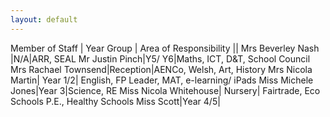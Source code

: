 ```yaml
---
layout: default
---
```



Member of Staff | Year Group | Area of Responsibility
||
Mrs Beverley Nash |N/A|ARR,  SEAL
Mr Justin Pinch|Y5/ Y6|Maths, ICT, D&T, School Council
Mrs Rachael Townsend|Reception|AENCo, Welsh, Art, History
Mrs Nicola Martin|  Year 1/2| English, FP Leader, MAT, e-learning/ iPads
Miss Michele Jones|Year 3|Science, RE
Miss Nicola Whitehouse| Nursery| Fairtrade, Eco Schools P.E., Healthy Schools
Miss Scott|Year 4/5|







